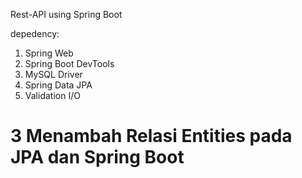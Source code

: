 Rest-API using Spring Boot

depedency:
1. Spring Web
2. Spring Boot DevTools
3. MySQL Driver
4. Spring Data JPA
5. Validation I/O


# 3 Menambah Relasi Entities pada JPA dan Spring Boot